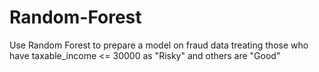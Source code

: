 # Random-Forest

Use Random Forest to prepare a model on fraud data treating those who have taxable_income <= 30000 as "Risky" and others are "Good"
